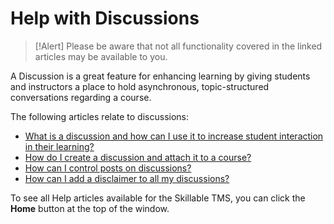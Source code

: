 # Help with Discussions

> [!Alert] Please be aware that not all functionality covered in the linked articles may be available to you.

A Discussion is a great feature for enhancing learning by giving students and instructors a place to hold asynchronous, topic-structured conversations regarding a course.

The following articles relate to discussions:

- [What is a discussion and how can I use it to increase student interaction in their learning?](../tms-administrators/discussions/what-is-discussion.md)
- [How do I create a discussion and attach it to a course?](../tms-administrators/discussions/create-discussion.md)
- [How can I control posts on discussions?](../tms-administrators/discussions/add-moderators.md)
- [How can I add a disclaimer to all my discussions?](../tms-administrators/discussions/add-disclaimer.md)

To see all Help articles available for the Skillable TMS, you can click the **Home** button at the top of the window.